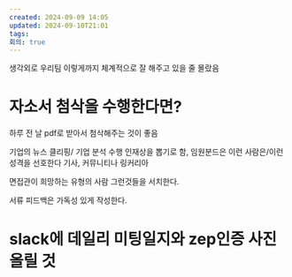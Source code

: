 ```yaml
---
created: 2024-09-09 14:05
updated: 2024-09-10T21:01
tags: 
회의: true
---
```

생각외로 우리팀 이렇게까지 체계적으로 잘 해주고 있을 줄 몰랐음 
# 자소서 첨삭을 수행한다면?
하루 전 날 pdf로 받아서 첨삭해주는 것이 좋음

기업의 뉴스 클리핑/ 기업 분석 수행
인재상을 뽑기로 함, 임원분드은 이런 사람은/이런 성격을 선호한다 기사, 커뮤니티나 링커리아

면접관이 희망하는 유형의 사람
그런것들을 서치한다. 

서류 피드백은 가독성 있게 작성한다. 

# slack에 데일리 미팅일지와 zep인증 사진 올릴 것
